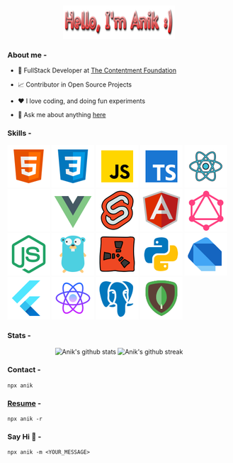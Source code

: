 <p align="center"><a href="https://github.com/anik-ghosh-au7"><img width="50%" height="75px" src="./assets/hello-text.png" /></a></p>

### About me -

- 💼 FullStack Developer at [The Contentment Foundation](https://contentment.org/team/Anik)

- 📈 Contributor in Open Source Projects

- ❤️ I love coding, and doing fun experiments

- 💬 Ask me about anything [here](https://github.com/anik-ghosh-au7/anik-ghosh-au7/issues)

### Skills -

<p float="left">
    <img src="./assets/html.svg" />
    <img src="./assets/css.svg" />
    <img src="./assets/javascript.svg" />
    <img src="./assets/typescript.svg" />
    <img src="./assets/react-js.svg" />
    <img src="./assets/next-js.svg" />
    <img src="./assets/vue-js.svg" />
    <img src="./assets/svelte.svg" />
    <img src="./assets/angular.svg" />
    <img src="./assets/graphql.svg" />
    <img src="./assets/node-js.svg" />
    <img src="./assets/go-lang.svg" />
    <img src="./assets/rust.svg" />
    <img src="./assets/python.svg" />
    <img src="./assets/dart.svg" />
    <img src="./assets/flutter.svg" />
    <img src="./assets/react-native.svg" />
    <img src="./assets/postgres-sql.svg" />
    <img src="./assets/mongo-db.svg" />
</p>

### Stats -

<p float="left" align="center">
<img align="center" src="https://github-readme-stats.vercel.app/api?username=anik-ghosh-au7&hide=stars&show_icons=true&include_all_commits=true&hide_border=true&count_private=true&show_icons=true&theme=onedark" alt="Anik's github stats" width="500" />
<img align="center" src="https://streak-stats.demolab.com/?user=anik-ghosh-au7&theme=onedark&hide_border=true" alt="Anik's github streak" width="400" />
</p>

### Contact -

    npx anik

### [Resume](https://github.com/anik-ghosh-au7/anik-ghosh-au7/blob/main/assets/resume.pdf) -

    npx anik -r

### Say Hi 👋 -

    npx anik -m <YOUR_MESSAGE>
